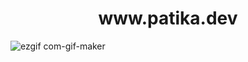 <div align="center"><h1>www.patika.dev</h1></div>

![ezgif com-gif-maker](https://user-images.githubusercontent.com/96810885/174911039-d1eeb692-0526-4dcb-bb72-1e13f5c4eb9c.gif)
